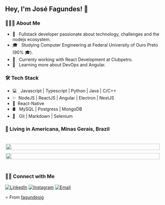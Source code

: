 <h2> Hey, I'm José Fagundes! 👋</h2>

<h3> 👨🏻‍💻 About Me </h3>

- 🤔 &nbsp; Fullstack developer passionate about technology, challenges and the nodejs ecosystem.
- 🎓 &nbsp; Studying Computer Engineering at Federal University of Ouro Preto (90% 🎓).
- 💼 &nbsp; Currenty working with React Development at Clubpetro.
- 🌱 &nbsp; Learning more about DevOps and Angular.

<h3>🛠 Tech Stack</h3>

- 💻 &nbsp; Javascript | Typescript | Python | Java | C/C++
- ✨&nbsp; NodeJS | ReactJS | Angular | Electron | NestJS
- 📱&nbsp; React-Native
- 🛢 &nbsp; MySQL | Postgress | MongoDB
- 🔧 &nbsp; Git | Markdown | Selenium

<h3 align="left">
  📌  Living in <b>Americana</b>, <b>Minas Gerais</b>, <b>Brazil</b>  
</h3>

<br>

<div style="display: flex; flex-direction: column; align-items:center; justify-content: center; flex-wrap: wrap; align-content: center;">
<img style="flex: 1; width: 100%; max-width: 500px; margin: 5px" src="https://github-readme-stats.vercel.app/api/top-langs/?username=fagundesjg&hide=html&count_private=true&theme=dracula" />

<img style="flex: 1; width: 100%; max-width: 500px; margin: 5px" src="https://github-readme-stats.vercel.app/api?username=fagundesjg&hide=html&count_private=true&show_icons=true&theme=dracula" />
</div>

<br>

<h3> 🤝🏻 Connect with Me </h3>

<p align="center">

<a href="https://www.linkedin.com/in/josé-fagundes/"><img alt="LinkedIn" src="https://img.shields.io/badge/Linkedin-Jos%C3%A9%20Fagundes-blue?logo=Linkedin"></a>
<a href="https://www.instagram.com/_dinhoduarte/"><img alt="Instagram" src="https://img.shields.io/badge/Instagram-Jos%C3%A9%20Fagundes-blue?logo=Instagram"></a>
<a href="mailto:fagundesjg@outlook.com"><img alt="Email" src="https://img.shields.io/badge/Email-fagundesjg%40outlook.com-blue"></a>

</p>

⭐️ From [fagundesjg](https://github.com/fagundesjg)

<!-- <a href=""><img alt="Website" src="https://img.shields.io/badge/Website-www.adityavsingh.com-blue?style=flat-square&logo=google-chrome"></a> -->

